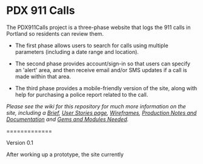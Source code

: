 PDX 911 Calls
=============

The PDX911Calls project is a three-phase website that logs the 911 calls in Portland so residents can review them.

* The first phase allows users to search for calls using multiple  parameters (including a date range and location).

* The second phase provides account/sign-in so that users can specify an 'alert' area, and then receive email and/or SMS updates if a call is made within that area.

* The third phase provides a mobile-friendly version of the site, along with help for purchasing a police report related to the call.

*Please see the wiki for this repository for much more information on the site, including a [Brief](https://github.com/adubrock/Portland-Police-Call-Website/wiki/Brief), [User Stories page](https://github.com/adubrock/Portland-Police-Call-Website/wiki/User-Stories), [Wireframes](https://github.com/adubrock/Portland-Police-Call-Website/wiki/Wireframes), [Production Notes and Documentation](https://github.com/adubrock/PDX911Calls/wiki/Production-Notes-and-Documentation) and [Gems and Modules Needed](https://github.com/adubrock/Portland-Police-Call-Website/wiki/Gems-and-Modules-needed).*

=============

Version 0.1

After working up a prototype, the site currently 